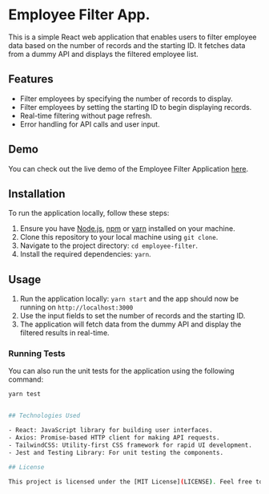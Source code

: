 # Employee Filter App.

This is a simple React web application that enables users to filter employee data based on the number of records and the starting ID. It fetches data from a dummy API and displays the filtered employee list.

## Features

- Filter employees by specifying the number of records to display.
- Filter employees by setting the starting ID to begin displaying records.
- Real-time filtering without page refresh.
- Error handling for API calls and user input.

## Demo

You can check out the live demo of the Employee Filter Application [here](https://employee-filter.vercel.app).

## Installation

To run the application locally, follow these steps:

1. Ensure you have [Node.js](https://nodejs.org/), [npm](https://www.npmjs.com/) or [yarn](https://yarnpkg.com/) installed on your machine.
2. Clone this repository to your local machine using `git clone`.
3. Navigate to the project directory: `cd employee-filter`.
4. Install the required dependencies: `yarn`.

## Usage

1. Run the application locally: `yarn start` and the app should now be running on `http://localhost:3000`
2. Use the input fields to set the number of records and the starting ID.
3. The application will fetch data from the dummy API and display the filtered results in real-time.

### Running Tests

You can also run the unit tests for the application using the following command:

```bash
yarn test


## Technologies Used

- React: JavaScript library for building user interfaces.
- Axios: Promise-based HTTP client for making API requests.
- TailwindCSS: Utility-first CSS framework for rapid UI development.
- Jest and Testing Library: For unit testing the components.

## License

This project is licensed under the [MIT License](LICENSE). Feel free to use, modify, and distribute the code as per the terms of the license.
```
